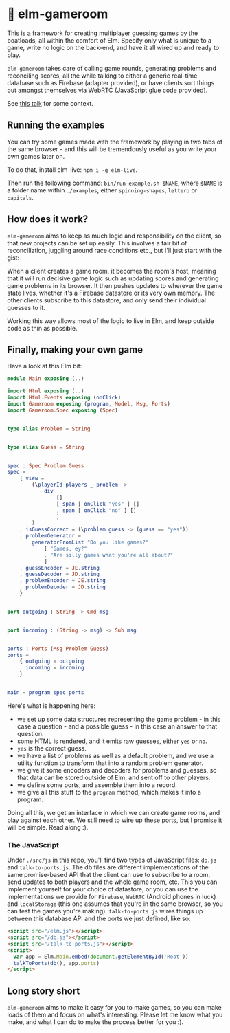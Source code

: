 # 🏓 elm-gameroom

This is a framework for creating multiplayer guessing games by the boatloads, all within the comfort of Elm. Specify only what is unique to a game, write no logic on the back-end, and have it all wired up and ready to play.

`elm-gameroom` takes care of calling game rounds, generating problems and reconciling scores, all the while talking to either a generic real-time database such as Firebase (adapter provided), or have clients sort things out amongst themselves via WebRTC (JavaScript glue code provided).

See [this talk](http://elmeu.peterszerzo.com) for some context.

## Running the examples

You can try some games made with the framework by playing in two tabs of the same browser - and this will be tremendously useful as you write your own games later on.

To do that, install elm-live: `npm i -g elm-live`.

Then run the following command: `bin/run-example.sh $NAME`, where `$NAME` is a folder name within `./examples`, either `spinning-shapes`, `lettero` or `capitals`.

## How does it work?

`elm-gameroom` aims to keep as much logic and responsibility on the client, so that new projects can be set up easily. This involves a fair bit of reconciliation, juggling around race conditions etc., but I'll just start with the gist:

When a client creates a game room, it becomes the room's host, meaning that it will run decisive game logic such as updating scores and generating game problems in its browser. It then pushes updates to wherever the game state lives, whether it's a Firebase datastore or its very own memory. The other clients subscribe to this datastore, and only send their individual guesses to it.

Working this way allows most of the logic to live in Elm, and keep outside code as thin as possible.

## Finally, making your own game

Have a look at this Elm bit:

```elm
module Main exposing (..)

import Html exposing (..)
import Html.Events exposing (onClick)
import Gameroom exposing (program, Model, Msg, Ports)
import Gameroom.Spec exposing (Spec)


type alias Problem = String


type alias Guess = String


spec : Spec Problem Guess
spec =
    { view =
        (\playerId players _ problem ->
            div
                []
                [ span [ onClick "yes" ] []
                , span [ onClick "no" ] []
                ]
        )
    , isGuessCorrect = (\problem guess -> (guess == "yes"))
    , problemGenerator =
        generatorFromList "Do you like games?"
            [ "Games, ey?"
            , "Are silly games what you're all about?"
            ]
    , guessEncoder = JE.string
    , guessDecoder = JD.string
    , problemEncoder = JE.string
    , problemDecoder = JD.string
    }


port outgoing : String -> Cmd msg


port incoming : (String -> msg) -> Sub msg


ports : Ports (Msg Problem Guess)
ports =
    { outgoing = outgoing
    , incoming = incoming
    }


main = program spec ports
```

Here's what is happening here:

* we set up some data structures representing the game problem - in this case a question - and a possible guess - in this case an answer to that question.
* some HTML is rendered, and it emits raw guesses, either `yes` or `no`.
* `yes` is the correct guess.
* we have a list of problems as well as a default problem, and we use a utility function to transform that into a random problem generator.
* we give it some encoders and decoders for problems and guesses, so that data can be stored outside of Elm, and sent off to other players.
* we define some ports, and assemble them into a record.
* we give all this stuff to the `program` method, which makes it into a program.

Doing all this, we get an interface in which we can create game rooms, and play against each other. We still need to wire up these ports, but I promise it will be simple. Read along :).

### The JavaScript

Under `./src/js` in this repo, you'll find two types of JavaScript files: `db.js` and `talk-to-ports.js`. The db files are different implementations of the same promise-based API that the client can use to subscribe to a room, send updates to both players and the whole game room, etc. This you can implement yourself for your choice of datastore, or you can use the implementations we provide for `Firebase`, `WebRTC` (Android phones in luck) and `localStorage` (this one assumes that you're in the same browser, so you can test the games you're making). `talk-to-ports.js` wires things up between this database API and the ports we just defined, like so:

```html
<script src="/elm.js"></script>
<script src="/db.js"></script>
<script src="/talk-to-ports.js"></script>
<script>
  var app = Elm.Main.embed(document.getElementById('Root'))
  talkToPorts(db(), app.ports)
</script>
```

## Long story short

`elm-gameroom` aims to make it easy for you to make games, so you can make loads of them and focus on what's interesting. Please let me know what you make, and what I can do to make the process better for you :).
